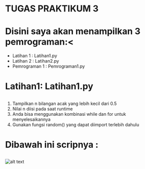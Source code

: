 # TUGAS PRAKTIKUM 3 <H1>

# Disini saya akan menampilkan 3 pemrograman:<

* Latihan 1     : Latihan1.py
* Latihan 2     : Latihan2.py
* Pemrograman 1 : Pemrograman1.py
 
# Latihan1: Latihan1.py <h2>

1. Tampilkan n bilangan acak yang lebih kecil dari 0.5
2. Nilai n diisi pada saat runtime
3. Anda bisa menggunakan kombinasi while dan for untuk menyelesaikannya
4. Gunakan fungsi random() yang dapat diimport terlebih dahulu

# Dibawah ini scripnya : <h2>
![alt text](images/latihan1coding.png)
